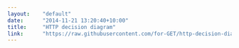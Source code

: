 ```yaml
---
layout:    "default"
date:      "2014-11-21 13:20:40+10:00"
title:     "HTTP decision diagram"
link:      "https://raw.githubusercontent.com/for-GET/http-decision-diagram/master/httpdd.png"
---
```

